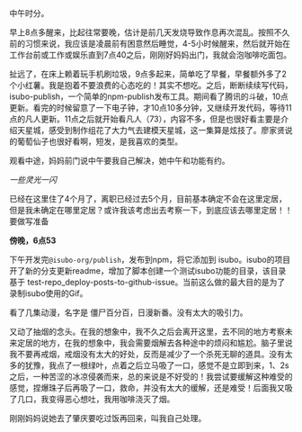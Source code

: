 中午时分。

早上8点多醒来，比起往常要晚，估计是前几天发烧导致作息再次混乱。按照不久前的习惯来说，我应该是凌晨前有困意然后睡觉，4-5小时候醒来，然后就开始在工作台前或工作或娱乐直到7点40之后，刚刚好妈妈出门，我就会泡咖啡吃面包。

扯远了，在床上赖着玩手机刷垃圾，9点多起来，简单吃了早餐，早餐额外多了2个小红薯。我是抱着不要浪费的心态吃的！其实不想吃。之后，断断续续写代码，isubo-publish，一个简单的npm-publish发布工具。期间看了腾讯的斗破，10点更新。看完的时候留意了一下电子钟，才10点10多分钟，又继续开发代码，等待11点的凡人更新。11点之后就开始看凡人（73），内容不多，但是也很好看主要是介绍天星城，感受到制作组花了大力气去建模天星城，这一集算是炫技了。廖家贤说的葡萄仙子也很好看啊，短发，是我喜欢的类型。

观看中途，妈妈前门说中午要我自己解决，她中午和功能有约。

*一些灵光一闪*

已经在这里住了4个月了，离职已经过去5个月，目前基本确定不会在这里定居，但是我未确定在哪里定居？或许我该考虑出去考察一下，到底应该去哪里定居！！要做写准备

**傍晚，6点53**

下午开发完`@isubo-org/publish`，发布到npm，将它添加到 isubo。isubo的项目开了新的分支更新readme，增加了脚本创建一个测试isubo功能的目录，该目录基于 test-repo_deploy-posts-to-github-issue。当前这么做的最大目的是为了录制isubo使用的Gif。

看了几集动漫，名字是 僵尸百分百，日漫新番。没有太大的吸引力。

又动了抽烟的念头。在我的想象中，我不久之后会离开这里，去不同的地方考察未来定居的地方，在我的想象中，我会需要烟解去各种途中的烦闷和尴尬。脑子里说我不要再戒烟，戒烟没有太大的好处，反而是减少了一个杀死无聊的道具。没有太多的犹豫，我点了一根绿叶，点着之后立马吸了一口，感觉不是立即到来，1、2s之后，一种苦涩的冰凉侵袭而来，总的来说是不好受的！我尝试要缓解这种难受的感觉，捏爆珠子后再吸了一口，救命，并没有太大的缓解，还是难受！后面我又吸了几口，我变得恶心想吐，我用咖啡浇灭了烟。

刚刚妈妈说她去了肇庆要吃过饭再回来，叫我自己处理。